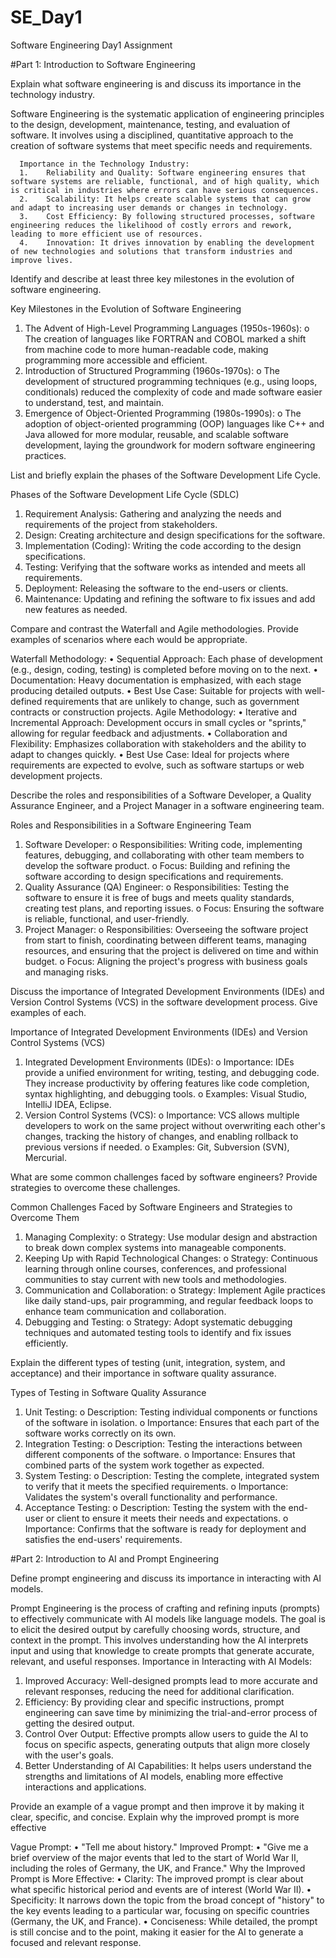 # SE_Day1
Software Engineering Day1 Assignment

#Part 1: Introduction to Software Engineering

Explain what software engineering is and discuss its importance in the technology industry.

Software Engineering is the systematic application of engineering principles to the design, development, maintenance, testing, and evaluation of software. It involves using a disciplined, quantitative approach to the creation of software systems that meet specific needs and requirements.

      Importance in the Technology Industry:
      1.	Reliability and Quality: Software engineering ensures that software systems are reliable, functional, and of high quality, which is critical in industries where errors can have serious consequences.
      2.	Scalability: It helps create scalable systems that can grow and adapt to increasing user demands or changes in technology.
      3.	Cost Efficiency: By following structured processes, software engineering reduces the likelihood of costly errors and rework, leading to more efficient use of resources.
      4.	Innovation: It drives innovation by enabling the development of new technologies and solutions that transform industries and improve lives.



Identify and describe at least three key milestones in the evolution of software engineering.

Key Milestones in the Evolution of Software Engineering
1.	The Advent of High-Level Programming Languages (1950s-1960s):
o	The creation of languages like FORTRAN and COBOL marked a shift from machine code to more human-readable code, making programming more accessible and efficient.
2.	Introduction of Structured Programming (1960s-1970s):
o	The development of structured programming techniques (e.g., using loops, conditionals) reduced the complexity of code and made software easier to understand, test, and maintain.
3.	Emergence of Object-Oriented Programming (1980s-1990s):
o	The adoption of object-oriented programming (OOP) languages like C++ and Java allowed for more modular, reusable, and scalable software development, laying the groundwork for modern software engineering practices.


List and briefly explain the phases of the Software Development Life Cycle.

Phases of the Software Development Life Cycle (SDLC)
1.	Requirement Analysis: Gathering and analyzing the needs and requirements of the project from stakeholders.
2.	Design: Creating architecture and design specifications for the software.
3.	Implementation (Coding): Writing the code according to the design specifications.
4.	Testing: Verifying that the software works as intended and meets all requirements.
5.	Deployment: Releasing the software to the end-users or clients.
6.	Maintenance: Updating and refining the software to fix issues and add new features as needed.


Compare and contrast the Waterfall and Agile methodologies. Provide examples of scenarios where each would be appropriate.

Waterfall Methodology:
•	Sequential Approach: Each phase of development (e.g., design, coding, testing) is completed before moving on to the next.
•	Documentation: Heavy documentation is emphasized, with each stage producing detailed outputs.
•	Best Use Case: Suitable for projects with well-defined requirements that are unlikely to change, such as government contracts or construction projects.
Agile Methodology:
•	Iterative and Incremental Approach: Development occurs in small cycles or "sprints," allowing for regular feedback and adjustments.
•	Collaboration and Flexibility: Emphasizes collaboration with stakeholders and the ability to adapt to changes quickly.
•	Best Use Case: Ideal for projects where requirements are expected to evolve, such as software startups or web development projects.


Describe the roles and responsibilities of a Software Developer, a Quality Assurance Engineer, and a Project Manager in a software engineering team.

Roles and Responsibilities in a Software Engineering Team
1.	Software Developer:
o	Responsibilities: Writing code, implementing features, debugging, and collaborating with other team members to develop the software product.
o	Focus: Building and refining the software according to design specifications and requirements.
2.	Quality Assurance (QA) Engineer:
o	Responsibilities: Testing the software to ensure it is free of bugs and meets quality standards, creating test plans, and reporting issues.
o	Focus: Ensuring the software is reliable, functional, and user-friendly.
3.	Project Manager:
o	Responsibilities: Overseeing the software project from start to finish, coordinating between different teams, managing resources, and ensuring that the project is delivered on time and within budget.
o	Focus: Aligning the project's progress with business goals and managing risks.

Discuss the importance of Integrated Development Environments (IDEs) and Version Control Systems (VCS) in the software development process. Give examples of each.

Importance of Integrated Development Environments (IDEs) and Version Control Systems (VCS)
1.	Integrated Development Environments (IDEs):
o	Importance: IDEs provide a unified environment for writing, testing, and debugging code. They increase productivity by offering features like code completion, syntax highlighting, and debugging tools.
o	Examples: Visual Studio, IntelliJ IDEA, Eclipse.
2.	Version Control Systems (VCS):
o	Importance: VCS allows multiple developers to work on the same project without overwriting each other's changes, tracking the history of changes, and enabling rollback to previous versions if needed.
o	Examples: Git, Subversion (SVN), Mercurial.



What are some common challenges faced by software engineers? Provide strategies to overcome these challenges.

Common Challenges Faced by Software Engineers and Strategies to Overcome Them
1.	Managing Complexity:
o	Strategy: Use modular design and abstraction to break down complex systems into manageable components.
2.	Keeping Up with Rapid Technological Changes:
o	Strategy: Continuous learning through online courses, conferences, and professional communities to stay current with new tools and methodologies.
3.	Communication and Collaboration:
o	Strategy: Implement Agile practices like daily stand-ups, pair programming, and regular feedback loops to enhance team communication and collaboration.
4.	Debugging and Testing:
o	Strategy: Adopt systematic debugging techniques and automated testing tools to identify and fix issues efficiently.


Explain the different types of testing (unit, integration, system, and acceptance) and their importance in software quality assurance.

Types of Testing in Software Quality Assurance
1.	Unit Testing:
o	Description: Testing individual components or functions of the software in isolation.
o	Importance: Ensures that each part of the software works correctly on its own.
2.	Integration Testing:
o	Description: Testing the interactions between different components of the software.
o	Importance: Ensures that combined parts of the system work together as expected.
3.	System Testing:
o	Description: Testing the complete, integrated system to verify that it meets the specified requirements.
o	Importance: Validates the system's overall functionality and performance.
4.	Acceptance Testing:
o	Description: Testing the system with the end-user or client to ensure it meets their needs and expectations.
o	Importance: Confirms that the software is ready for deployment and satisfies the end-users' requirements.


#Part 2: Introduction to AI and Prompt Engineering


Define prompt engineering and discuss its importance in interacting with AI models.

Prompt Engineering is the process of crafting and refining inputs (prompts) to effectively communicate with AI models like language models. The goal is to elicit the desired output by carefully choosing words, structure, and context in the prompt. This involves understanding how the AI interprets input and using that knowledge to create prompts that generate accurate, relevant, and useful responses.
Importance in Interacting with AI Models:
1.	Improved Accuracy: Well-designed prompts lead to more accurate and relevant responses, reducing the need for additional clarification.
2.	Efficiency: By providing clear and specific instructions, prompt engineering can save time by minimizing the trial-and-error process of getting the desired output.
3.	Control Over Output: Effective prompts allow users to guide the AI to focus on specific aspects, generating outputs that align more closely with the user's goals.
4.	Better Understanding of AI Capabilities: It helps users understand the strengths and limitations of AI models, enabling more effective interactions and applications.


Provide an example of a vague prompt and then improve it by making it clear, specific, and concise. Explain why the improved prompt is more effective

Vague Prompt:
•	"Tell me about history."
Improved Prompt:
•	"Give me a brief overview of the major events that led to the start of World War II, including the roles of Germany, the UK, and France."
Why the Improved Prompt is More Effective:
•	Clarity: The improved prompt is clear about what specific historical period and events are of interest (World War II).
•	Specificity: It narrows down the topic from the broad concept of "history" to the key events leading to a particular war, focusing on specific countries (Germany, the UK, and France).
•	Conciseness: While detailed, the prompt is still concise and to the point, making it easier for the AI to generate a focused and relevant response.

